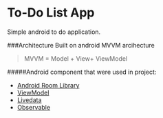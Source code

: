# To-Do List App
Simple android to do application.

###Architecture
Built on android MVVM arcihecture
>MVVM = Model + View+ ViewModel

#####Android component that were used in project:
- [Android Room Library](https://developer.android.com/jetpack/androidx/releases/room) 
- [ViewModel](https://developer.android.com/topic/libraries/architecture/viewmodel)
- [Livedata](https://developer.android.com/topic/libraries/architecture/livedata)
- [Observable](https://developer.android.com/reference/java/util/Observable)
